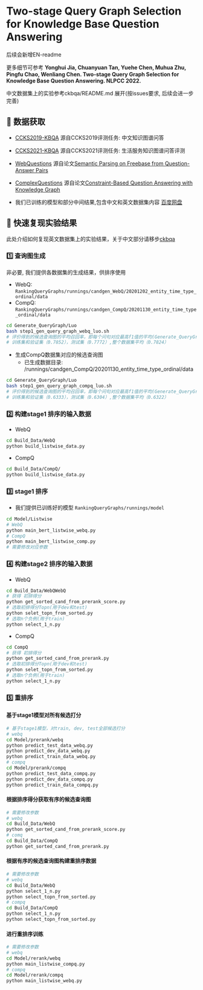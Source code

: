 # Two-stage Query Graph Selection for Knowledge Base Question Answering

后续会新增EN-readme

更多细节可参考 __Yonghui Jia, Chuanyuan Tan, Yuehe Chen, Muhua Zhu, Pingfu Chao, Wenliang Chen. Two-stage Query Graph Selection for Knowledge Base Question Answering. NLPCC 2022.__

中文数据集上的实验参考ckbqa/README.md 展开(按issues要求, 后续会进一步完善)

## 💾 数据获取

- [CCKS2019-KBQA](https://www.biendata.xyz/competition/ccks_2019_6/) 源自CCKS2019评测任务: 中文知识图谱问答

- [CCKS2021-KBQA](https://www.biendata.xyz/competition/ccks_2021_ckbqa/) 源自CCKS2021评测任务: 生活服务知识图谱问答评测

- [WebQuestions](https://nlp.stanford.edu/software/sempre/) 源自论文[Semantic Parsing on Freebase from Question-Answer Pairs](https://aclanthology.org/D13-1160/)

- [ComplexQuestions](https://github.com/JunweiBao/MulCQA/tree/ComplexQuestions) 源自论文[Constraint-Based Question Answering with Knowledge Graph](https://aclanthology.org/C16-1236.pdf)

- 我们已训练的模型和部分中间结果,包含中文和英文数据集内容 [百度网盘](https://pan.baidu.com/s/198gZPkUDPmoMEFJV0IKwoA?pwd=h35j)

## 🚀 快速复现实验结果

此处介绍如何复现英文数据集上的实验结果，关于中文部分请移步[ckbqa](https://github.com/EnernityTwinkle/KBQA-QueryGraphSelection/tree/main/ckbqa)

### 1️⃣ 查询图生成

非必要, 我们提供各数据集的生成结果，供排序使用

- WebQ: `RankingQueryGraphs/runnings/candgen_WebQ/20201202_entity_time_type_ordinal/data`
- CompQ: `RankingQueryGraphs/runnings/candgen_CompQ/20201130_entity_time_type_ordinal/data`

```bash
cd Generate_QueryGraph/Luo
bash step1_gen_query_graph_webq_luo.sh
# 评价得到的候选查询图的平均召回率，即每个问句对应最高f1值的平均(Generate_QueryGraph/Luo/max_f1.py)：
# 训练集和验证集（0.7852），测试集（0.7772）,整个数据集平均（0.7824）
```

- 生成CompQ数据集对应的候选查询图
  - 已生成数据目录: /runnings/candgen_CompQ/20201130_entity_time_type_ordinal/data

```bash
cd Generate_QueryGraph/Luo
bash step1_gen_query_graph_compq_luo.sh
# 评价得到的候选查询图的平均召回率，即每个问句对应最高f1值的平均(Generate_QueryGraph/Luo/max_f1.py)：
# 训练集和验证集（0.6333），测试集（0.6304）,整个数据集平均（0.6322）
```

### 2️⃣ 构建stage1 排序的输入数据

- WebQ

```bash
cd Build_Data/WebQ
python build_listwise_data.py
```

- CompQ

```bash
cd Build_Data/CompQ/
python build_listwise_data.py
```

### 3️⃣ stage1 排序

- 我们提供已训练好的模型 `RankingQueryGraphs/runnings/model`

```bash
cd Model/Listwise
# WebQ
python main_bert_listwise_webq.py
# CompQ
python main_bert_listwise_comp.py
# 需要修改对应参数
```

### 4️⃣ 构建stage2 排序的输入数据

- WebQ

```bash
cd Build_Data/WebQWebQ
# 获得 初排得分
python get_sorted_cand_from_prerank_score.py
# 选取初排得分Topn(用于dev和test)
python selet_topn_from_sorted.py
# 选取n个负例(用于train)
python select_1_n.py
```

- CompQ

```bash
cd CompQ
# 获得 初排得分
python get_sorted_cand_from_prerank.py
# 选取初排得分Topn(用于dev和test)
python selet_topn_from_sorted.py
# 选取n个负例(用于train)
python select_1_n.py
```

### 5️⃣ 重排序

#### 基于stage1模型对所有候选打分

``` bash
# 基于stage1模型，对train, dev, test全部候选打分
# webq
cd Model/prerank/webq
python predict_test_data_webq.py
python predict_dev_data_webq.py
python predict_train_data_webq.py
# compq
cd Model/prerank/compq
python predict_test_data_compq.py
python predict_dev_data_compq.py
python predict_train_data_compq.py
```

#### 根据排序得分获取有序的候选查询图

```bash
# 需要修改参数
# webq
cd Build_Data/WebQ
python get_sorted_cand_from_prerank_score.py
# comq
cd Build_Data/CompQ
python get_sorted_cand_from_prerank.py
```

#### 根据有序的候选查询图构建重排序数据

```bash
# 需要修改参数
# webq
cd Build_Data/WebQ
python select_1_n.py
python select_topn_from_sorted.py
# compq
cd Build_Data/CompQ
python select_1_n.py
python select_topn_from_sorted.py
```

#### 进行重排序训练

```bash
# 需要修改参数
# webq
cd Model/rerank/webq
python main_listwise_compq.py
# compq
cd Model/rerank/compq
python main_listwise_webq.py
```
